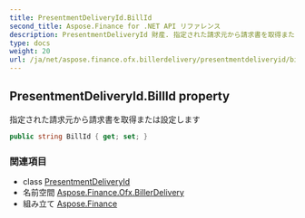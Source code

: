 ```yaml
---
title: PresentmentDeliveryId.BillId
second_title: Aspose.Finance for .NET API リファレンス
description: PresentmentDeliveryId 財産. 指定された請求元から請求書を取得または設定します
type: docs
weight: 20
url: /ja/net/aspose.finance.ofx.billerdelivery/presentmentdeliveryid/billid/
---
```

## PresentmentDeliveryId.BillId property

指定された請求元から請求書を取得または設定します

```csharp
public string BillId { get; set; }
```

### 関連項目

* class [PresentmentDeliveryId](../)
* 名前空間 [Aspose.Finance.Ofx.BillerDelivery](../../presentmentdeliveryid/)
* 組み立て [Aspose.Finance](../../../)


